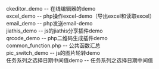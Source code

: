 ckeditor_demo               -- 在线编辑器的demo <br />
excel_demo                  -- php操作excel-demo（导出excel和读取excel）<br />
email_demo                  -- php发送email-demo<br />
jiathis_demo                -- js的jiathis分享插件demo <br/>
qrcode_demo                 -- php二维码生成插件demo<br/>
common_function.php         -- 公共函数汇总 <br />
pic_switch_demo             -- js的图片轮转demo<br />
任务系列之选择日期中间值demo    -- 任务系列之选择日期中间值<br />
